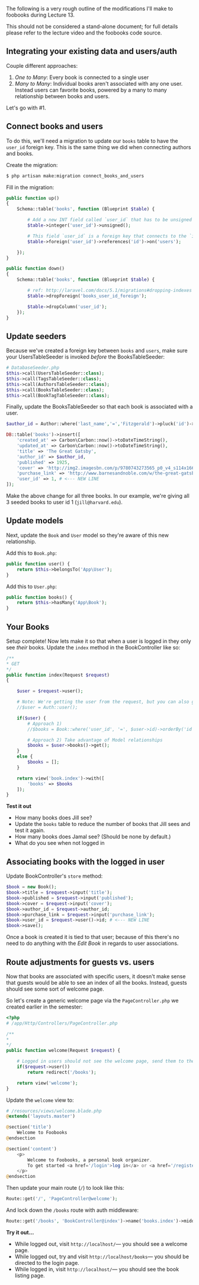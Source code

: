 The following is a very rough outline of the modifications I'll make to foobooks during Lecture 13.

This should not be considered a stand-alone document; for full details please refer to the lecture video and the foobooks code source.

## Integrating your existing data and users/auth
Couple different approaches:

1. *One to Many*: Every book is connected to a single user
2. *Many to Many*: Individual books aren't associated with any one user. Instead users can favorite books, powered by a many to many relationship between books and users.

Let's go with #1.


## Connect books and users
To do this, we'll need a migration to update our `books` table to have the `user_id` foreign key. This is the same thing we did when connecting authors and books.

Create the migration:
```bash
$ php artisan make:migration connect_books_and_users
```

Fill in the migration:
```php
public function up()
{
    Schema::table('books', function (Blueprint $table) {

        # Add a new INT field called `user_id` that has to be unsigned (i.e. positive)
        $table->integer('user_id')->unsigned();

        # This field `user_id` is a foreign key that connects to the `id` field in the `authors` table
        $table->foreign('user_id')->references('id')->on('users');

    });
}

public function down()
{
    Schema::table('books', function (Blueprint $table) {

        # ref: http://laravel.com/docs/5.1/migrations#dropping-indexes
        $table->dropForeign('books_user_id_foreign');

        $table->dropColumn('user_id');
    });
}
```


## Update seeders
Because we've created a foreign key between `books` and `users`, make sure your UsersTableSeeder is invoked *before* the BooksTableSeeder:

```php
# DatabaseSeeder.php
$this->call(UsersTableSeeder::class);
$this->call(TagsTableSeeder::class);
$this->call(AuthorsTableSeeder::class);
$this->call(BooksTableSeeder::class);
$this->call(BookTagTableSeeder::class);
```

Finally, update the BooksTableSeeder so that each book is associated with a user.

```php
$author_id = Author::where('last_name','=','Fitzgerald')->pluck('id')->first();

DB::table('books')->insert([
    'created_at' => Carbon\Carbon::now()->toDateTimeString(),
    'updated_at' => Carbon\Carbon::now()->toDateTimeString(),
    'title' => 'The Great Gatsby',
    'author_id' => $author_id,
    'published' => 1925,
    'cover' => 'http://img2.imagesbn.com/p/9780743273565_p0_v4_s114x166.JPG',
    'purchase_link' => 'http://www.barnesandnoble.com/w/the-great-gatsby-francis-scott-fitzgerald/1116668135?ean=9780743273565',
    'user_id' => 1, # <--- NEW LINE
]);
```

Make the above change for all three books. In our example, we're giving all 3 seeded books to user id 1 (`jill@harvard.edu`).


## Update models
Next, update the `Book` and `User` model so they're aware of this new relationship.

Add this to `Book.php`:
```php
public function user() {
    return $this->belongsTo('App\User');
}
```

Add this to `User.php`:
```php
public function books() {
    return $this->hasMany('App\Book');
}
```


## Your Books
Setup complete! Now lets make it so that when a user is logged in they only see *their* books.
Update the `index` method in the BookController like so:

```php
/**
* GET
*/
public function index(Request $request)
{

    $user = $request->user();

    # Note: We're getting the user from the request, but you can also get it like this:
    //$user = Auth::user();

    if($user) {
        # Approach 1)
        //$books = Book::where('user_id', '=', $user->id)->orderBy('id','DESC')->get();

        # Approach 2) Take advantage of Model relationships
        $books = $user->books()->get();
    }
    else {
        $books = [];
    }

    return view('book.index')->with([
        'books' => $books
    ]);
}
```

__Test it out__
+ How many books does Jill see?
+ Update the `books` table to reduce the number of books that Jill sees and test it again.
+ How many books does Jamal see? (Should be none by default.)
+ What do you see when not logged in


## Associating books with the logged in user
Update BookController's `store` method:

```php
$book = new Book();
$book->title = $request->input('title');
$book->published = $request->input('published');
$book->cover = $request->input('cover');
$book->author_id = $request->author_id;
$book->purchase_link = $request->input('purchase_link');
$book->user_id = $request->user()->id; # <--- NEW LINE
$book->save();
```

Once a book is created it is tied to that user; because of this there's no need to do anything with the *Edit Book* in regards to user associations.


## Route adjustments for guests vs. users
Now that books are associated with specific users, it doesn't make sense that guests would be able to see an index of all the books. Instead, guests should see some sort of welcome page.

So let's create a generic welcome page via the `PageController.php` we created earlier in the semester:

```php
<?php
# /app/Http/Controllers/PageController.php

/**
*
*/
public function welcome(Request $request) {

    # Logged in users should not see the welcome page, send them to the books index instead.
    if($request->user())
        return redirect('/books');

    return view('welcome');
}
```

Update the `welcome` view to:
```php
# /resources/views/welcome.blade.php
@extends('layouts.master')

@section('title')
    Welcome to Foobooks
@endsection

@section('content')
    <p>
        Welcome to Foobooks, a personal book organizer.
        To get started <a href='/login'>log in</a> or <a href='/register'>register</a>.
    </p>
@endsection
```

Then update your main route (`/`) to look like this:

```php
Route::get('/', 'PageController@welcome');
```

And lock down the `/books` route with auth middleware:

```php
Route::get('/books', 'BookController@index')->name('books.index')->middleware('auth');
```

__Try it out...__
+ While logged out, visit `http://localhost/`&mdash; you should see a welcome page.
+ While logged out, try and visit `http://localhost/books`&mdash; you should be directed to the login page.
+ While logged in, visit `http://localhost/`&mdash; you should see the book listing page.
